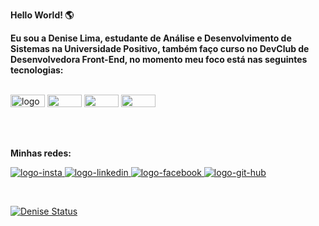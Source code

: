 <b>Hello World! 🌎 
<br>

Eu sou a Denise Lima, estudante de Análise e Desenvolvimento de Sistemas na Universidade Positivo, também faço curso no DevClub de Desenvolvedora Front-End, no momento meu foco está nas seguintes tecnologias:
</b>
<br>
<br>
<p float="left">
<img width="55px" height="20px" src="https://img.shields.io/badge/HTML5-E34F26?style=for-the-badge&logo=html5&logoColor=white" alt="logo-html"/>
<img width="55px" height="20px" src="https://img.shields.io/badge/CSS3-1572B6?style=for-the-badge&logo=css3&logoColor=white alt="logo-css"/>
<img width="55px" height="20px" src="https://img.shields.io/badge/JavaScript-F7DF1E?style=for-the-badge&logo=javascript&logoColor=black alt="logo-js"/>
<img width="55px" height="20px" src="https://img.shields.io/badge/React-20232A?style=for-the-badge&logo=react&logoColor=61DAFB alt="logo-react"/>
</p>

<br>
<br>

<b> Minhas redes:</b>
<p float="left">
  <a href="https://instagram.com/deniseeliima?igshid=MzNlNGNkZWQ4Mg==">
    <img src="https://img.icons8.com/color/48/000000/instagram-new--v1.png" alt="logo-insta">
  </a>
  <a href="https://www.linkedin.com/in/deniseeliima">
    <img src="https://img.icons8.com/color/48/000000/linkedin.png" alt="logo-linkedin">
  </a>
  <a href="https://www.facebook.com/denise.lima.315213?mibextid=ZbWKwL">
    <img src="https://img.icons8.com/color/48/000000/facebook--v1.png" alt="logo-facebook">
  </a>
  <a href="https://github.com/deniseelima">
    <img src="https://img.icons8.com/fluent/48/000000/github.png" alt="logo-git-hub">
  </a>
</p>
<br>

[![Denise Status](https://github-readme-stats.vercel.app/api?username=deniseelima)](https://github.com/deniseelima/github-readme-stats)


